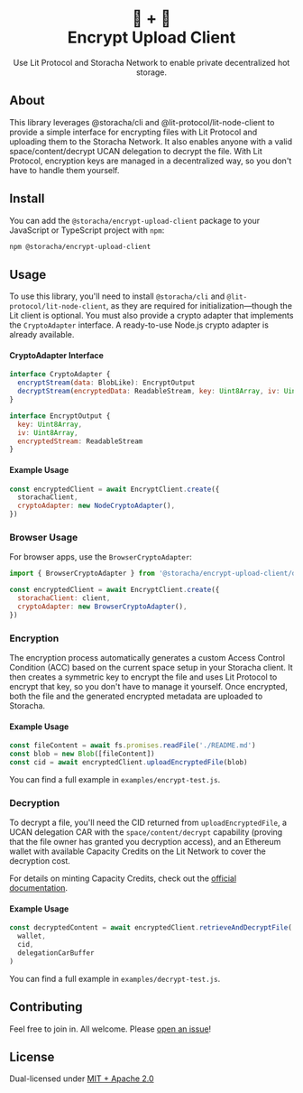 <h1 align="center">🐔 + 🔑<br/>Encrypt Upload Client</h1>
<p align="center">Use Lit Protocol and Storacha Network to enable private decentralized hot storage.</a></p>

## About

This library leverages @storacha/cli and @lit-protocol/lit-node-client to provide a simple interface for encrypting files with Lit Protocol and uploading them to the Storacha Network. It also enables anyone with a valid space/content/decrypt UCAN delegation to decrypt the file. With Lit Protocol, encryption keys are managed in a decentralized way, so you don't have to handle them yourself.

## Install

You can add the `@storacha/encrypt-upload-client` package to your JavaScript or TypeScript project with `npm`:

```sh
npm @storacha/encrypt-upload-client
```

## Usage

To use this library, you'll need to install `@storacha/cli` and `@lit-protocol/lit-node-client`, as they are required for initialization—though the Lit client is optional. You must also provide a crypto adapter that implements the `CryptoAdapter` interface. A ready-to-use Node.js crypto adapter is already available.

#### CryptoAdapter Interface

```js
interface CryptoAdapter {
  encryptStream(data: BlobLike): EncryptOutput
  decryptStream(encryptedData: ReadableStream, key: Uint8Array, iv: Uint8Array): ReadableStream
}

interface EncryptOutput {
  key: Uint8Array,
  iv: Uint8Array,
  encryptedStream: ReadableStream
}
```

#### Example Usage

```js
const encryptedClient = await EncryptClient.create({
  storachaClient,
  cryptoAdapter: new NodeCryptoAdapter(),
})
```

### Browser Usage

For browser apps, use the `BrowserCryptoAdapter`:

```js
import { BrowserCryptoAdapter } from '@storacha/encrypt-upload-client/dist/crypto-adapters/browser-crypto-adapter.js'

const encryptedClient = await EncryptClient.create({
  storachaClient: client,
  cryptoAdapter: new BrowserCryptoAdapter(),
})
```

### Encryption

The encryption process automatically generates a custom Access Control Condition (ACC) based on the current space setup in your Storacha client. It then creates a symmetric key to encrypt the file and uses Lit Protocol to encrypt that key, so you don't have to manage it yourself. Once encrypted, both the file and the generated encrypted metadata are uploaded to Storacha.

#### Example Usage

```js
const fileContent = await fs.promises.readFile('./README.md')
const blob = new Blob([fileContent])
const cid = await encryptedClient.uploadEncryptedFile(blob)
```

You can find a full example in `examples/encrypt-test.js`.

### Decryption

To decrypt a file, you'll need the CID returned from `uploadEncryptedFile`, a UCAN delegation CAR with the `space/content/decrypt` capability (proving that the file owner has granted you decryption access), and an Ethereum wallet with available Capacity Credits on the Lit Network to cover the decryption cost.

For details on minting Capacity Credits, check out the [official documentation](https://developer.litprotocol.com/concepts/capacity-credits-concept).

#### Example Usage

```js
const decryptedContent = await encryptedClient.retrieveAndDecryptFile(
  wallet,
  cid,
  delegationCarBuffer
)
```

You can find a full example in `examples/decrypt-test.js`.

## Contributing

Feel free to join in. All welcome. Please [open an issue](https://github.com/storacha/upload-service/issues)!

## License

Dual-licensed under [MIT + Apache 2.0](https://github.com/storacha/upload-service/blob/main/license.md)
